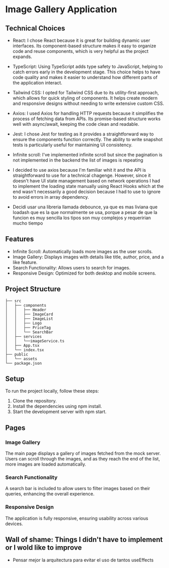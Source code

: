 # Image Gallery Application

## Technical Choices

- React: I chose React because it is great for building dynamic user interfaces. Its component-based structure makes it easy to organize code and reuse components, which is very helpful as the project expands.

- TypeScript: Using TypeScript adds type safety to JavaScript, helping to catch errors early in the development stage. This choice helps to have code quality and makes it easier to understand how different parts of the application interact.

- Tailwind CSS: I opted for Tailwind CSS due to its utility-first approach, which allows for quick styling of components. It helps create modern and responsive designs without needing to write extensive custom CSS.

- Axios: I used Axios for handling HTTP requests because it simplifies the process of fetching data from APIs. Its promise-based structure works well with async/await, keeping the code clean and readable.

- Jest: I chose Jest for testing as it provides a straightforward way to ensure the components function correctly. The ability to write snapshot tests is particularly useful for maintaining UI consistency.

- Infinite scroll: I've implemented infinite scroll but since the pagination is not implemented in the backend the list of images is repeating

- I decided to use axios because I'm familiar whit it and the API is straightforward to use for a technical chagenge. However, since it doesn't have UI state management based on network operations I had to implement the loading state manually using React Hooks which at the end wasn't necessarily a good decision because I had to use to ignore to avoid errors in array dependency.

- Decidi usar una libreria llamada debounce, ya que es mas liviana que loadash que es la que normalmente se usa, porque a pesar de que la funcion es muy sencilla los tipos son muy complejos y requeririan mucho tiempo

## Features

- Infinite Scroll: Automatically loads more images as the user scrolls.
- Image Gallery: Displays images with details like title, author, price, and a like feature.
- Search Functionality: Allows users to search for images.
- Responsive Design: Optimized for both desktop and mobile screens.

## Project Structure

```plaintext
├── src
│   ├── components
│   │   ├── Header
│   │   ├── ImageCard
│   │   ├── ImageList
│   │   ├── Logo
│   │   ├── PriceTag
│   │   └── SearchBar
│   ├── services
│   │   └──imageService.ts
│   ├── App.tsx
│   └── index.tsx
├── public
│   └── assets
└── package.json
```

## Setup

To run the project locally, follow these steps:

1. Clone the repository.
2. Install the dependencies using npm install.
3. Start the development server with npm start.

## Pages

### Image Gallery

The main page displays a gallery of images fetched from the mock server. Users can scroll through the images, and as they reach the end of the list, more images are loaded automatically.

### Search Functionality

A search bar is included to allow users to filter images based on their queries, enhancing the overall experience.

### Responsive Design

The application is fully responsive, ensuring usability across various devices.

## Wall of shame: Things I didn't have to implement or I wold like to improve

- Pensar mejor la arquitectura para evitar el uso de tantos useEffects
